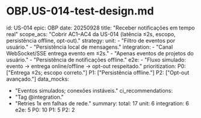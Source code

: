 # OBP.US-014-test-design.md
id: US-014
epic: OBP
date: 20250928
title: "Receber notificações em tempo real"
scope_acs: "Cobrir AC1–AC4 da US-014 (latência ≤2s, escopo, persistência offline, opt-out)."
strategy:
  unit:
    - "Filtro de eventos por usuário."
    - "Persistência local de mensagens."
  integration:
    - "Canal WebSocket/SSE entrega evento em ≤2s."
    - "Apenas eventos de projetos do usuário."
    - "Persistência de notificações offline."
  e2e:
    - "Fluxo simulado: evento → entrega online/offline → opt-out respeitado."
prioritization:
  P0: ["Entrega ≤2s; escopo correto."]
  P1: ["Persistência offline."]
  P2: ["Opt-out avançado."]
data_mocks:
  - "Eventos simulados; conexões instáveis."
ci_recommendations:
  - "Tag @integration."
  - "Retries 1x em falhas de rede."
summary:
  total: 17
  unit: 6
  integration: 6
  e2e: 5
  P0: 10
  P1: 5
  P2: 2
